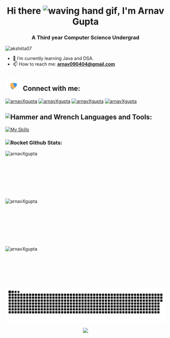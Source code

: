<h1 align="center">Hi there <img src="https://user-images.githubusercontent.com/72663882/171687151-bb31c996-c9d2-49c8-b593-734946893b23.gif" alt="waving hand gif" aria-hidden="true" width="40" />, I'm Arnav Gupta</h1>

<h3 align="center">A Third year Computer Science Undergrad</h3>

<p align="left"> <img src="https://komarev.com/ghpvc/?username=akshiita07&label=Profile%20views&color=blueviolet&style=plastic" alt="akshiita07" /> </p>
<!-- &base=1000 can add when reqd &abbreviated=true-->


- 🌱 I’m currently learning Java and DSA.
- 📫 How to reach me: **arnav090404@gmail.com**

## <img src="https://github.com/0xAbdulKhalid/0xAbdulKhalid/raw/main/assets/mdImages/handshake.gif" width ="50" height ="40"/> **Connect with me:**  
<p align="left">
<a href="mailto:arnav090404@gmail.com"  target="_blank"><img align="center" src="https://skillicons.dev/icons?i=gmail" alt="arnavXgupta" height="30" width="40" /></a>
<a href="https://www.linkedin.com/in/arnav-gupta-a810ba260/" target="_blank"><img align="center" src="https://skillicons.dev/icons?i=linkedin" alt="arnavXgupta" height="30" width="40" /></a>
<a href="https://leetcode.com/u/arnav090404/"  target="_blank"><img align="center" src="https://raw.githubusercontent.com/rahuldkjain/github-profile-readme-generator/master/src/images/icons/Social/leet-code.svg" alt="arnavXgupta" height="30" width="40" /></a>
<a href="https://www.instagram.com/_arnav.07_/"  target="_blank"><img align="center"  src="https://skillicons.dev/icons?i=instagram" alt="arnavXgupta" height="30" width="40" /></a>

</p>

## <img src="https://media2.giphy.com/media/QssGEmpkyEOhBCb7e1/giphy.gif?cid=ecf05e47a0n3gi1bfqntqmob8g9aid1oyj2wr3ds3mg700bl&rid=giphy.gif" alt="Hammer and Wrench" width="30" height="30" /> **Languages and Tools:**  
[![My Skills](https://skillicons.dev/icons?i=c,cpp,python,mysql,html,css,bootstrap,js,jquery,react,expressjs,nodejs,java,postman,npm,git,github,netlify,vscode,matlab,ps,autocad,arduino,stackoverflow&perline=13)](#)

<h3 align="left"><img src="https://raw.githubusercontent.com/Tarikul-Islam-Anik/Animated-Fluent-Emojis/master/Emojis/Travel%20and%20places/Rocket.png" alt="Rocket" width="30" height="30" /> Github Stats:</h3>


<p><img align="left" src="https://github-readme-stats.vercel.app/api/top-langs?username=arnavXgupta&show_icons=true&theme=highcontrast&title_color=ffffff&text_color=ffffff&cache_seconds=100&locale=en&layout=compact" alt="arnavXgupta" /></p>
<br>
<br><br>
<br><br>
<br><br>
<br>

<p><img align="left" src="https://github-readme-streak-stats.herokuapp.com/?user=akshiita07&theme=highcontrast" alt="arnavXgupta" /></p>


<br>
<br><br>
<br><br>
<br><br>
<br>
<p>&nbsp;<img align="left" src="https://github-readme-stats.vercel.app/api?username=arnavXgupta&show_icons=true&theme=highcontrast&title_color=ffffff&text_color=ffffff&cache_seconds=100&locale=en" alt="arnavXgupta" /></p>
<br>
<br><br>
<br><br>
<p align="center"> <img src="https://raw.githubusercontent.com/arshiyaakishore/snake-for-readme/main/snakegame.svg" alt="Snake animation" /> </p>
<!-- graph -->
<!-- <p>&nbsp;<img align="left" src="https://github-readme-activity-graph.vercel.app/graph?username=arnavXgupta&theme=react-dark"  alt="arnavXgupta" /></p> -->

<p align="center">
     <img src="https://capsule-render.vercel.app/api?type=waving&color=gradient&height=100&width=100vw&section=footer"/>
</p>
